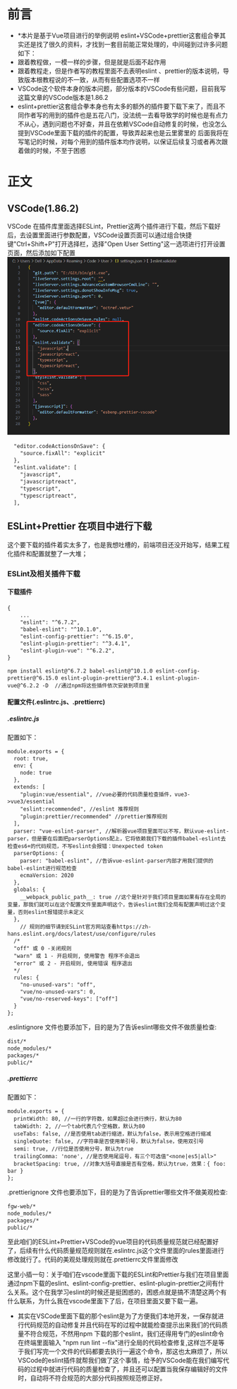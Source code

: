 # 前言

* *本片是基于Vue项目进行的举例说明
eslint+VSCode+prettier这套组合拳其实还是找了很久的资料，才找到一套目前能正常处理的，中间碰到过许多问题如下：
* 跟着教程做，一模一样的步骤，但是就是后面不起作用
* 跟着教程走，但是作者写的教程里面不去表明eslint 、prettier的版本说明，导致版本根教程说的不一致，从而有些配置选项不一样
* VSCode这个软件本身的版本问题，部分版本的VSCode有些问题，目前我写这篇文章的VSCode版本是1.86.2
* eslint+prettier这套组合拳本身也有太多的额外的插件要下载下来了，而且不同作者写的用到的插件也是五花八门，没法统一去看导致学的时候也是有点力不从心，遇到问题也不好查，并且在依赖VSCode自动修复的时候，也没怎么提到VSCode里面下载的插件的配置，导致弄起来也是云里雾里的
后面我将在写笔记的时候，对每个用到的插件版本均作说明，以保证后续复习或者再次跟着做的时候，不至于困惑

# 正文

## VSCode(1.86.2)
VSCode 在插件库里面选择ESLint，Prettier这两个插件进行下载，然后下载好后，去设置里面进行参数配置，VSCode设置页面可以通过组合快捷键"Ctrl+Shift+P"打开选择栏，选择"Open User Setting"这一选项进行打开设置页面，然后添加如下配置
![alt text](image.png)
```
  "editor.codeActionsOnSave": {
    "source.fixAll": "explicit"
  },
  "eslint.validate": [
    "javascript",
    "javascriptreact",
    "typescript",
    "typescriptreact",
  ],
```

## ESLint+Prettier 在项目中进行下载

这个要下载的插件着实太多了，也是我想吐槽的，前端项目还没开始写，结果工程化插件和配置就整了一大堆；

### ESLint及相关插件下载

#### 下载插件
```
{
    ...
    "eslint": "^6.7.2",
    "babel-eslint": "^10.1.0",
    "eslint-config-prettier": "^6.15.0",
    "eslint-plugin-prettier": "^3.4.1",
    "eslint-plugin-vue": "^6.2.2",
}
```
```
npm install eslint@^6.7.2 babel-eslint@^10.1.0 eslint-config-prettier@^6.15.0 eslint-plugin-prettier@^3.4.1 eslint-plugin-vue@^6.2.2 -D  //通过npm将这些插件依次安装到项目里
```

#### 配置文件(.eslintrc.js、.prettierrc)

##### .eslintrc.js
配置如下：
```
module.exports = {
  root: true,
  env: {
    node: true
  },
  extends: [
    "plugin:vue/essential", //vue必要的代码质量检查插件，vue3->vue3/essential
    "eslint:recommended", //eslint 推荐规则
    "plugin:prettier/recommended" //prettier推荐规则
  ],
  parser: "vue-eslint-parser", //解析器vue项目里面可以不写，默认vue-eslint-parser，但是要在后面把parserOptions配上，它将依赖我们下载的插件babel-eslint去检查es6+的代码规范，不写eslint会报错：Unexpected token
  parserOptions: {
    parser: "babel-eslint", //告诉vue-eslint-parser内部才用我们提供的babel-eslint进行规范检查
    ecmaVersion: 2020
  },
  globals: {
    __webpack_public_path__: true //这个是针对于我们项目里面如果有存在全局的变量，那我们就可以在这个配置文件里面声明这个，告诉eslint我们全局有配置声明过这个变量，否则eslint报错提示未定义
  },
    // 规则的细节请到ESLint官方网站查看https://zh-hans.eslint.org/docs/latest/use/configure/rules
  /* 
  "off" 或 0 -关闭规则
  "warn" 或 1 - 开启规则, 使用警告 程序不会退出
  "error" 或 2 - 开启规则, 使用错误 程序退出
  */
  rules: {
    "no-unused-vars": "off",
    "vue/no-unused-vars": 0,
    "vue/no-reserved-keys": ["off"]
  }
};
```
.eslintignore 文件也要添加下，目的是为了告诉eslint哪些文件不做质量检查:
```
dist/*
node_modules/*
packages/*
public/*
```
##### .prettierrc
配置如下：
```
module.exports = {
  printWidth: 80, //一行的字符数，如果超过会进行换行，默认为80
  tabWidth: 2, //一个tab代表几个空格数，默认为80
  useTabs: false, //是否使用tab进行缩进，默认为false，表示用空格进行缩减
  singleQuote: false, //字符串是否使用单引号，默认为false，使用双引号
  semi: true, //行位是否使用分号，默认为true
  trailingComma: 'none', //是否使用尾逗号，有三个可选值"<none|es5|all>"
  bracketSpacing: true, //对象大括号直接是否有空格，默认为true，效果：{ foo: bar }
};
```


.prettierignore 文件也要添加下，目的是为了告诉prettier哪些文件不做美观检查:
```
fgw-web/*
node_modules/*
packages/*
public/*
```

至此咱们的ESLint+Prettier+VSCode的vue项目的代码质量规范就已经配置好了，后续有什么代码质量规范规则就在.eslintrc.js这个文件里面的rules里面进行修改就行了。代码的美观处理规则就在.prettierrc文件里面修改

这里小插一句：关于咱们在vscode里面下载的ESLint和Prettier与我们在项目里面通过npm下载的eslint、eslint-config-prettier、eslint-plugin-prettier之间有什么关系。这个在我学习eslint的时候还是挺困惑的，困惑点就是搞不清楚这两个有什么联系，为什么我在vscode里面下了后，在项目里面又要下载一遍。
* 其实在VSCode里面下载的那个eslint是为了方便我们本地开发，一保存就进行代码规范的自动修复并且代码在写的过程中就能检查提示出来我们的代码质量不符合规范，不然用npm 下载的那个eslint，我们还得用专门的eslint命令在终端里面输入 "npm run lint --fix"进行全局的代码检查修复,这样岂不是等于我们写完一个文件的代码都要去执行一遍这个命令，那这也太麻烦了，所以VSCode的eslint插件就帮我们做了这个事情，给予的VSCode能在我们编写代码的过程中就进行代码的质量检查了，并且还可以配置当我保存编辑好的文件时，自动将不符合规范的大部分代码按照规范修正好。








